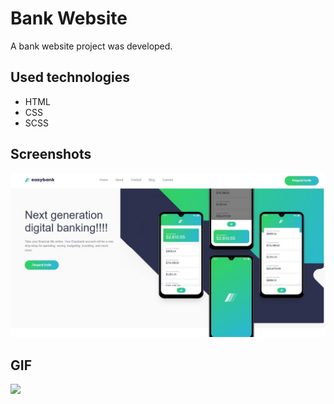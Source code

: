 # Bank Website

A bank website project was developed.

## Used technologies

- HTML
- CSS
- SCSS

## Screenshots

![](1.jpg)

## GIF

![](HTML_CSS_Amazon_Clone.gif)
